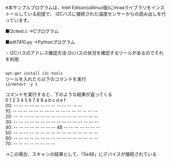 ※本サンプルプログラムは、Intel Edison(ublinux版)にmraaライブラリをインストールしている前提で、
I2Cバスに接続された温度センサーからの読み出しを行っています。

■i2ctest.c
→Cプログラム

■adt7410.py
→Pythonプログラム

・I2Cバスのアドレス確認方法
i2cバスの状況を確認するツールがあるのでそれを利用

<code>
apt-get install i2c-tools
</code>
ツールを入れたら以下のコマンドを実行

<code>
i2cdetect -y 1
</code>

コマンドを実行すると、下のような結果が返ってくる
<quote>
</br>
     0  1  2  3  4  5  6  7  8  9  a  b  c  d  e  f </br>
00:          -- -- -- -- -- -- -- -- -- -- -- -- -- </br>
10: -- -- -- -- -- -- -- -- -- -- -- -- -- -- -- -- </br>
20: -- -- -- -- -- -- -- -- -- -- -- -- -- -- -- -- </br>
30: -- -- -- -- -- -- -- -- -- -- -- -- -- -- -- -- </br>
40: -- -- -- -- -- -- -- -- 48 -- -- -- -- -- -- -- </br>
50: -- -- -- -- -- -- -- -- -- -- -- -- -- -- -- -- </br>
60: -- -- -- -- -- -- -- -- -- -- -- -- -- -- -- -- </br>
70: -- -- -- -- -- -- -- -- </br>
</quote>

→この場合、スキャンの結果として、「0x48」にデバイスが接続されている
